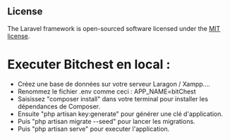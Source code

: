 ## License

The Laravel framework is open-sourced software licensed under the [MIT license](https://opensource.org/licenses/MIT).
# Executer Bitchest en local : 

* Créez une base de données sur votre serveur Laragon / Xampp....
* Renommez le fichier .env comme ceci : APP_NAME=bitChest
* Saisissez "composer install" dans votre terminal pour installer les dépendances de Composer.
* Ensuite "php artisan key:generate" pour générer une clé d'application.
* Puis "php artisan migrate --seed" pour lancer les migrations.
* Puis "php artisan serve" pour executer l'application.
